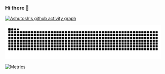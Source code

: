 ### Hi there 👋
[![Ashutosh's github activity graph](https://github-readme-activity-graph.vercel.app/graph?username=iceduu&theme=tokyo-night)](https://github.com/ashutosh00710/github-readme-activity-graph)

<picture>
  <source media="(prefers-color-scheme: dark)" srcset="https://raw.githubusercontent.com/iceduu/iceduu/output/github-contribution-grid-snake-dark.svg">
  <source media="(prefers-color-scheme: light)" srcset="https://raw.githubusercontent.com/iceduu/iceduu/output/github-contribution-grid-snake.svg">
  <img alt="github contribution grid snake animation" src="https://raw.githubusercontent.com/iceduu/iceduu/output/github-contribution-grid-snake.svg">
</picture>

![Metrics](https://metrics.lecoq.io/iceduu?template=classic&base=header%2C%20activity%2C%20community%2C%20repositories%2C%20metadata&base.indepth=false&base.hireable=false&base.skip=false&config.timezone=Asia%2FShanghai)

<!--
**iceduu/iceduu** is a ✨ _special_ ✨ repository because its `README.md` (this file) appears on your GitHub profile.

Here are some ideas to get you started:

- 🔭 I’m currently working on ...
- 🌱 I’m currently learning ...
- 👯 I’m looking to collaborate on ...
- 🤔 I’m looking for help with ...
- 💬 Ask me about ...
- 📫 How to reach me: ...
- 😄 Pronouns: ...
- ⚡ Fun fact: ...
-->
